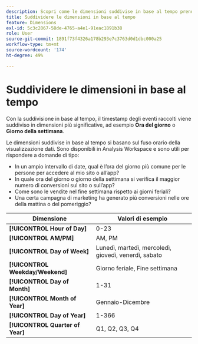 ```yaml
---
description: Scopri come le dimensioni suddivise in base al tempo prendono il timestamp degli eventi raccolti e lo suddividono in dimensioni più significative, come Ora del giorno o Giorno della settimana.
title: Suddividere le dimensioni in base al tempo
feature: Dimensions
exl-id: 5c3c2867-58de-4765-a4e1-91eac1891b38
role: User
source-git-commit: 1891f73f4326a178b293e7c3763d0d1dbc000a25
workflow-type: tm+mt
source-wordcount: '174'
ht-degree: 49%

---
```


# Suddividere le dimensioni in base al tempo

Con la suddivisione in base al tempo, il timestamp degli eventi raccolti viene suddiviso in dimensioni più significative, ad esempio **Ora del giorno** o **Giorno della settimana**.

Le dimensioni suddivise in base al tempo si basano sul fuso orario della visualizzazione dati. Sono disponibili in Analysis Workspace e sono utili per rispondere a domande di tipo:

* In un ampio intervallo di date, qual è l’ora del giorno più comune per le persone per accedere al mio sito o all’app?
* In quale ora del giorno o giorno della settimana si verifica il maggior numero di conversioni sul sito o sull’app?
* Come sono le vendite nel fine settimana rispetto ai giorni feriali?
* Una certa campagna di marketing ha generato più conversioni nelle ore della mattina o del pomeriggio?

| Dimensione | Valori di esempio |
|--- |--- |
| **[!UICONTROL Hour of Day]** | 0-23 |
| **[!UICONTROL AM/PM]** | AM, PM |
| **[!UICONTROL Day of Week]** | Lunedì, martedì, mercoledì, giovedì, venerdì, sabato |
| **[!UICONTROL Weekday/Weekend]** | Giorno feriale, Fine settimana |
| **[!UICONTROL Day of Month]** | 1-31 |
| **[!UICONTROL Month of Year]** | Gennaio-Dicembre |
| **[!UICONTROL Day of Year]** | 1-366 |
| **[!UICONTROL Quarter of Year]** | Q1, Q2, Q3, Q4 |
